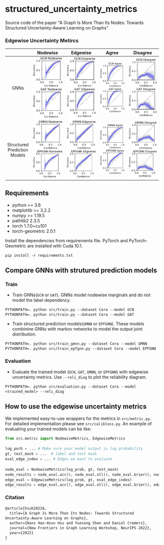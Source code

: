 # structured_uncertainty_metrics
Source code of the paper "A Graph Is More Than Its Nodes: Towards Structured Uncertainty-Aware Learning on Graphs"

### Edgewise Uncertainty Metircs

| |Nodewise | Edgewise | Agree | Disagree 
|:-------------------------:|:-------------------------:|:-------------------------:|:-------------------------:|:-------------------------:
GNNs |<img src="./figure/Nodewise_reliability_Cora_GCN-1.png" width="150"><br><img src="./figure/Nodewise_reliability_Cora_GAT-1.png" width="150">  |  <img src="./figure/Edgewise_reliability_Cora_GCN-1.png" width="150"><br><img src="./figure/Edgewise_reliability_Cora_GAT-1.png" width="150"> |  <img src="./figure/Agree_reliability_Cora_GCN-1.png" width="150"><br><img src="./figure/Agree_reliability_Cora_GAT-1.png" width="150"> |  <img src="./figure/Disagree_reliability_Cora_GCN-1.png" width="150"><br><img src="./figure/Disagree_reliability_Cora_GAT-1.png" width="150">
Structured<br>Prediction<br>Models |<img src="./figure/Nodewise_reliability_Cora_GMNN-1.png" width="150"><br><img src="./figure/Nodewise_reliability_Cora_EPFGNN-1.png" width="150"> |  <img src="./figure/Edgewise_reliability_Cora_GMNN-1.png" width="150"><br><img src="./figure/Edgewise_reliability_Cora_EPFGNN-1.png" width="150"> |  <img src="./figure/Agree_reliability_Cora_GMNN-1.png" width="150"><br><img src="./figure/Agree_reliability_Cora_EPFGNN-1.png" width="150"> |  <img src="./figure/Disagree_reliability_Cora_GMNN-1.png" width="150"><br><img src="./figure/Disagree_reliability_Cora_EPFGNN-1.png" width="150">

## Requirements

* python >= 3.6
* matplotlib >= 3.2.2
* numpy >= 1.19.5
* pathlib2 2.3.5
* torch 1.7.0+cu101
* torch-geometric 2.0.1

Install the dependencies from requirements file. PyTorch and PyTorch-Geometric are installed with Cuda 10.1.

```
pip install -r requirements.txt
```

## Compare GNNs with strutured prediction models

### Train

* Train GNNs(`GCN` or `GAT`). GNNs model nodewise marginals and do not model the label dependency.

```
PYTHONPATH=. python src/train.py --dataset Cora --model GCN
PYTHONPATH=. python src/train.py --dataset Cora --model GAT
```
* Train structured prediction models(`GMNN` or `EPFGNN`). These models combinine GNNs with markov networks to model the output joint distribution.
```
PYTHONPATH=. python src/train_gmnn.py --dataset Cora --model GMNN
PYTHONPATH=. python src/train_epfgnn.py --dataset Cora --model EPFGNN
```

### Evaluation

* Evaluate the trained model (`GCN`, `GAT`, `GMNN`, or `EPFGNN`) with edgewise uncertainty metrics. Use `--reli_diag` to plot the reliability diagram.

```
PYTHONPATH=. python src/evaluation.py --dataset Cora --model <trained_model> --reli_diag
```

## How to use the edgewise uncertainty metrics

We implemented easy-to-use wrappers for the metrics in `src/metric.py`. For detailed implementation please see `src/calibloss.py`. An example of evaluating your trained models can be like:

```python
from src.metric import NodewiseMetrics, EdgewiseMetrics

log_porb = ... # Make sure your model output is log probability
gt, test_mask = ...  # label and test mask
eval_edge_index = ... # Edges we want to evaluate

node_eval = NodewiseMetrics(log_prob, gt, test_mask)
node_results = node_eval.acc(), node_eval.nll(), node_eval.brier(), node_eval.ece()
edge_eval = EdgewiseMetrics(log_prob, gt, eval_edge_index)
edge_results = edge_eval.acc(), edge_eval.nll(), edge_eval.brier(), edge_eval.ece()
```

### Citation
```
@article{hsuh2022A,
  title={A Graph Is More Than Its Nodes: Towards Structured Uncertainty-Aware Learning on Graphs},
  author={Hans Hao-Hsun Hsu and Yuesong Shen and Daniel Cremers},
  journal={New Frontiers in Graph Learning Workshop, NeurIPS 2022},
  year={2022}
}
```
